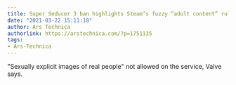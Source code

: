 ```yaml
---
title: Super Seducer 3 ban highlights Steam’s fuzzy “adult content” rules
date: "2021-03-22 15:11:18"
author: Ars Technica
authorlink: https://arstechnica.com/?p=1751135
tags:
- Ars-Technica
---
```

"Sexually explicit images of real people" not allowed on the service, Valve says.